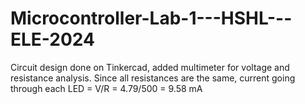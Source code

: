 # Microcontroller-Lab-1---HSHL---ELE-2024
Circuit design done on Tinkercad, added multimeter for voltage and resistance analysis. Since all resistances are the same, current going through each LED = V/R = 4.79/500 = 9.58 mA
